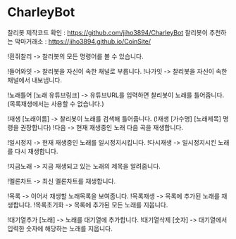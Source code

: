 # CharleyBot

찰리봇 제작코드 확인 : https://github.com/jiho3894/CharleyBot
찰리봇이 추천하는 악마거래소 : https://jiho3894.github.io/CoinSite/

!흰쥐찰리 -> 찰리봇의 모든 명령어를 볼 수 있습니다.

!들어와잇 -> 찰리봇을 자신이 속한 채널로 부릅니다.
!나가잇 -> 찰리봇을 자신이 속한 채널에서 내보냅니다.

!노래틀어 [노래 유튜브링크] -> 유튜브URL를 입력하면 찰리봇이 노래를 틀어줍니다.
(목록재생에서는 사용할 수 없습니다.)

!재생 [노래이름] -> 찰리봇이 노래를 검색해 틀어줍니다.
(!재생 [가수명] [노래제목] 명령을 권장합니다)
!다음 -> 현재 재생중인 노래 다음 곡을 재생합니다.

!일시정지 -> 현재 재생중인 노래를 일시정지시킵니다.
!다시재생 -> 일시정지시킨 노래를 다시 재생합니다.

!지금노래 -> 지금 재생되고 있는 노래의 제목을 알려줍니다.

!멜론차트 -> 최신 멜론차트를 재생합니다.

!목록 -> 이어서 재생할 노래목록을 보여줍니다.
!목록재생 -> 목록에 추가된 노래를 재생합니다.
!목록초기화 -> 목록에 추가된 모든 노래를 지웁니다.

!대기열추가 [노래] -> 노래를 대기열에 추가합니다.
!대기열삭제 [숫자] -> 대기열에서 입력한 숫자에 해당하는 노래를 지웁니다.
